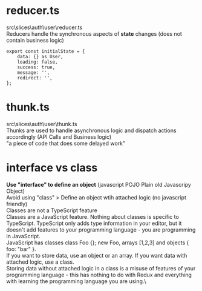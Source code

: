 # reducer.ts
src\slices\auth\user\reducer.ts \
Reducers handle the synchronous aspects of **state** changes (does not contain business logic)
```
export const initialState = {
    data: {} as User,
    loading: false,
    success: true,
    message: '',
    redirect: '',
};
```

# thunk.ts
src\slices\auth\user\thunk.ts \
Thunks are used to handle asynchronous logic and dispatch actions accordingly (API Calls and Business logic) </br>
"a piece of code that does some delayed work"



# interface vs class
**Use "interface" to define an object** (javascript POJO Plain old Javascripy Object)\
Avoid using "class" > Define an object wtih attached logic (no javascript friendly)\
Classes are not a TypeScript feature\
Classes are a JavaScript feature. Nothing about classes is specific to TypeScript. TypeScript only adds type information in your editor, but it doesn't add features to your programming language - you are programming in JavaScript.\
JavaScript has classes class Foo {}; new Foo, arrays [1,2,3] and objects { foo: "bar" }.\
If you want to store data, use an object or an array. If you want data with attached logic, use a class.\
Storing data without attached logic in a class is a misuse of features of your programming language - this has nothing to do with Redux and everything with learning the programming language you are using.\


